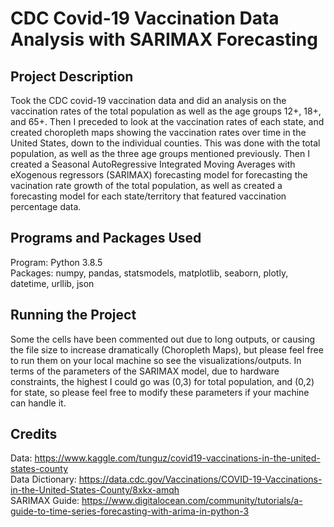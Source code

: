 # CDC Covid-19 Vaccination Data Analysis with SARIMAX Forecasting
## Project Description
Took the CDC covid-19 vaccination data and did an analysis on the vaccination rates of the total population as well as the age groups 12+, 18+, and 65+. Then I preceded to look at the vaccination rates of each state, and created choropleth maps showing the vaccination rates over time in the United States, down to the individual counties. This was done with the total population, as well as the three age groups mentioned previously. Then I created a Seasonal AutoRegressive Integrated Moving Averages with eXogenous regressors (SARIMAX) forecasting model for forecasting the vacination rate growth of the total population, as well as created a forecasting model for each state/territory that featured vaccination percentage data.
## Programs and Packages Used
Program: Python 3.8.5<br/>
Packages: numpy, pandas, statsmodels, matplotlib, seaborn, plotly, datetime, urllib, json
## Running the Project
Some the cells have been commented out due to long outputs, or causing the file size to increase dramatically (Choropleth Maps), but please feel free to run them on your local machine so see the visualizations/outputs. In terms of the parameters of the SARIMAX model, due to hardware constraints, the highest I could go was (0,3) for total population, and (0,2) for state, so please feel free to modify these parameters if your machine can handle it.
## Credits
Data: https://www.kaggle.com/tunguz/covid19-vaccinations-in-the-united-states-county<br/>
Data Dictionary: https://data.cdc.gov/Vaccinations/COVID-19-Vaccinations-in-the-United-States-County/8xkx-amqh<br/>
SARIMAX Guide: https://www.digitalocean.com/community/tutorials/a-guide-to-time-series-forecasting-with-arima-in-python-3
